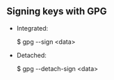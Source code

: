 Signing keys with GPG
------------

* Integrated:
	
	$ gpg --sign &lt;data&gt;

* Detached:
	
	$ gpg --detach-sign &lt;data&gt;
